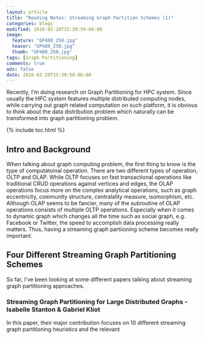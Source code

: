 ```yaml
---
layout: article
title: "Reading Notes: Streaming Graph Partition Schemes (1)"
categories: blogs
modified: 2016-02-20T15:39:59-06:00
image:
  feature: "GP480_250.jpg"
  teaser: "GP480_250.jpg"
  thumb: "GP480_250.jpg"
tags: [Graph Partitioning]
comments: true
ads: false
date: 2016-02-20T15:39:59-06:00
---
```


Recently, I'm doing research on Graph Partitioning for HPC system. Since usually the HPC system features multiple distributed computing nodes, while carrying out graph related computation on such platform, it is obvious to think about the data distribution problem which naturally can be transformed into graph partitioning problem.

{% include toc.html %}

## Intro and Background

When talking about graph computing problem, the first thing to know is the type of computatoinal operation. There are two different types of operation, OLTP and OLAP. While OLTP focuses on fast transactional operations like traditional CRUD operations against vertices and edges, the OLAP operations focus more on the complex analytical operations, such as graph eccentricity, community structure, centralality measure, isomorphism, etc. Although OLAP seems to be fancier, many of the subroutine of OLAP operations consists of multiple OLTP operations. Especially when it comes to dynamic graph which changes all the time such as social graph, e.g. Facebook or Twitter, the speed to accomplish data processing really matters. Thus, having a streaming graph partiioning scheme becomes really important.

## Four Different Streaming Graph Partitioning Schemes

So far, I've been looking at some different papers talking about streaming graph partitioning approaches.

### Streaming Graph Partitioning for Large Distributed Graphs - Isabelle Stanton & Gabriel Kliot

In this paper, their major contribution focuses on 10 different streaming graph partitioning heuristics and the relevant
